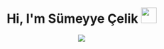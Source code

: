 <h1 align="center"> Hi, I'm Sümeyye Çelik <img src="https://media.giphy.com/media/hvRJCLFzcasrR4ia7z/giphy.gif" width="35"></h1>
<p align="center">
  <a href="https://github.com/fairyland0926"><img src="https://readme-typing-svg.herokuapp.com/?lines=Welcome+to+My+World;I+am+interested+in+machine+learning+and+data+science&font=Pacifico&center=true&width=650&height=120&color=58a6ff&vCenter=true&size=45%22"></a>
</p>
